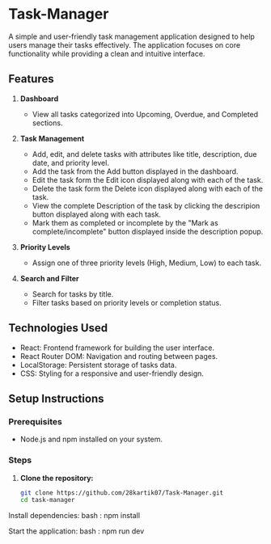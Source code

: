# Task-Manager

A simple and user-friendly task management application designed to help users manage their tasks effectively. The application focuses on core functionality while providing a clean and intuitive interface.  

## **Features**  
1. **Dashboard**  
   - View all tasks categorized into Upcoming, Overdue, and Completed sections.  

2. **Task Management**  
   - Add, edit, and delete tasks with attributes like title, description, due date, and priority level.  
   - Add the task from the Add button displayed in the dashboard.
   - Edit the task form the Edit icon displayed along with each of the task.
   - Delete the task form the Delete icon displayed along with each of the task.
   - View the complete Description of the task by clicking the descripion button displayed along with each task.
   - Mark them as completed or incomplete by the "Mark as complete/incomplete" button displayed inside the description popup.

3. **Priority Levels**  
   - Assign one of three priority levels (High, Medium, Low) to each task.  

4. **Search and Filter**  
   - Search for tasks by title.  
   - Filter tasks based on priority levels or completion status.  

## **Technologies Used**  
- React: Frontend framework for building the user interface.  
- React Router DOM: Navigation and routing between pages.  
- LocalStorage: Persistent storage of tasks data.  
- CSS: Styling for a responsive and user-friendly design.  

## **Setup Instructions**  
### Prerequisites  
- Node.js and npm installed on your system.  

### Steps  
1. **Clone the repository:**  
   ```bash
   git clone https://github.com/28kartik07/Task-Manager.git
   cd task-manager

Install dependencies:
    bash : npm install

Start the application:
    bash : npm run dev